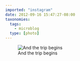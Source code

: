 ```yaml
---
imported: "instagram"
date: 2012-09-16 15:47:27-08:00
taxonomies:
  tags:
    - microblog
  type: [photo]
---
```

<figure>
  <img src="/media/images/photos/2012/09/c107dbc1b46876d84bab57216860e035.jpg" title="And the trip begins"/>
  <figcaption>And the trip begins</figcaption>
</figure>

